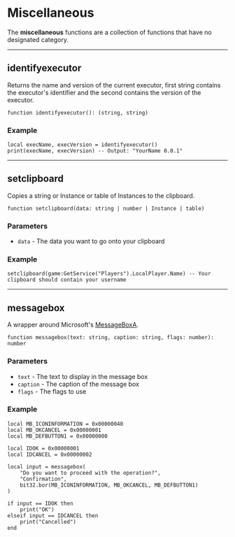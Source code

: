 # Miscellaneous

The **miscellaneous** functions are a collection of functions that have no designated category.

---

## identifyexecutor

Returns the name and version of the current executor, first string contains the executor's identifier and the second contains the version of the executor.

```luau
function identifyexecutor(): (string, string)
```

### Example

```luau
local execName, execVersion = identifyexecutor()
print(execName, execVersion) -- Output: "YourName 0.0.1"
```
---

## setclipboard

Copies a string or Instance or table of Instances to the clipboard.

```luau
function setclipboard(data: string | number | Instance | table)
```

### Parameters

- `data` - The data you want to go onto your clipboard

### Example

```luau
setclipboard(game:GetService("Players").LocalPlayer.Name) -- Your clipboard should contain your username
```

---

## messagebox

A wrapper around Microsoft's [MessageBoxA](https://learn.microsoft.com/en-us/windows/win32/api/winuser/nf-winuser-messageboxa).

```luau
function messagebox(text: string, caption: string, flags: number): number
```

### Parameters
- `text` - The text to display in the message box
- `caption` - The caption of the message box
- `flags` - The flags to use

### Example

```luau
local MB_ICONINFORMATION = 0x00000040
local MB_OKCANCEL = 0x00000001
local MB_DEFBUTTON1 = 0x00000000

local IDOK = 0x00000001
local IDCANCEL = 0x00000002

local input = messagebox(
    "Do you want to proceed with the operation?",
    "Confirmation",
    bit32.bor(MB_ICONINFORMATION, MB_OKCANCEL, MB_DEFBUTTON1)
)

if input == IDOK then
    print("OK")
elseif input == IDCANCEL then
    print("Cancelled")
end
```
